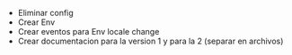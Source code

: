 * Eliminar config
* Crear Env
* Crear eventos para Env locale change
* Crear documentacion para la version 1 y para la 2 (separar en archivos)
